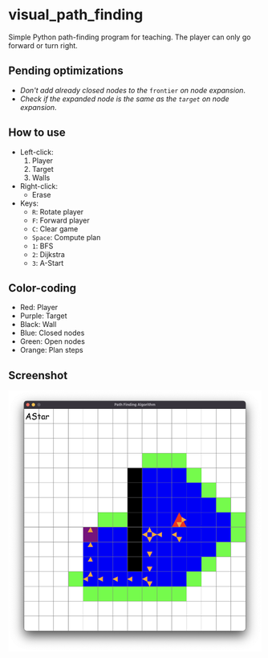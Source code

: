 # visual_path_finding
Simple Python path-finding program for teaching. The player can only go forward or turn right.

## Pending optimizations
- _Don't add already closed nodes to the_ ```frontier``` _on node expansion_.
- _Check if the expanded node is the same as the ```target``` on node expansion_.

## How to use
- Left-click: 
    1. Player
    2. Target
    3. Walls
- Right-click:
    - Erase
- Keys:
    - ```R```: Rotate player
    - ```F```: Forward player
    - ```C```: Clear game
    - ```Space```: Compute plan
    - ```1```: BFS
    - ```2```: Dijkstra
    - ```3```: A-Start


## Color-coding
- Red: Player
- Purple: Target
- Black: Wall
- Blue: Closed nodes
- Green: Open nodes
- Orange: Plan steps

## Screenshot
![A-Star Screenshot](images/screenshot.png)